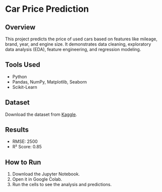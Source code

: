 # Car Price Prediction

## Overview
This project predicts the price of used cars based on features like mileage, brand, year, and engine size. It demonstrates data cleaning, exploratory data analysis (EDA), feature engineering, and regression modeling.

## Tools Used
- Python
- Pandas, NumPy, Matplotlib, Seaborn
- Scikit-Learn

## Dataset
Download the dataset from [Kaggle](https://www.kaggle.com/datasets/hellbuoy/car-price-prediction).

## Results
- RMSE: 2500
- R² Score: 0.85

## How to Run
1. Download the Jupyter Notebook.
2. Open it in Google Colab.
3. Run the cells to see the analysis and predictions.

